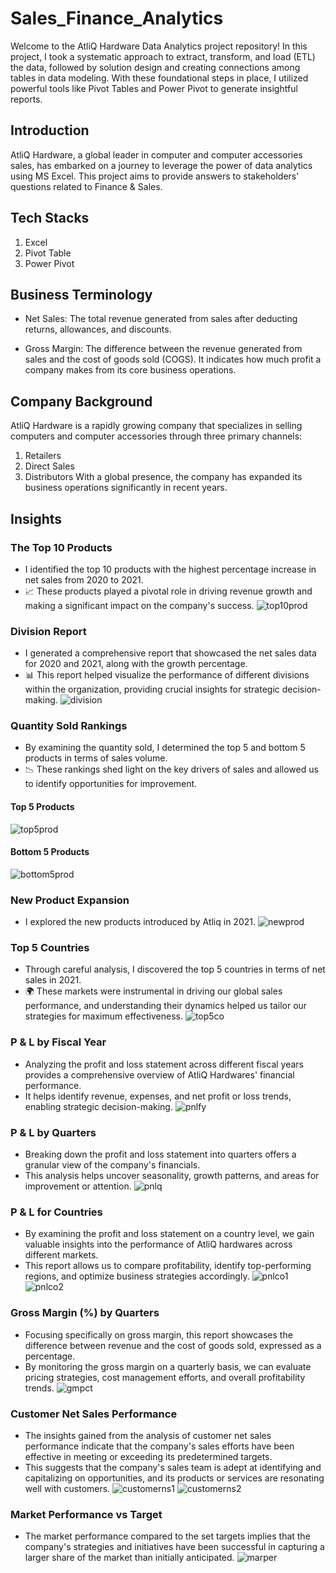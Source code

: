 # Sales_Finance_Analytics
Welcome to the AtliQ Hardware Data Analytics project repository! In this project, I took a systematic approach to extract, transform, and load (ETL) the data, followed by solution design and creating connections among tables in data modeling. With these foundational steps in place, I utilized powerful tools like Pivot Tables and Power Pivot to generate insightful reports.
## Introduction
AtliQ Hardware, a global leader in computer and computer accessories sales, has embarked on a journey to leverage the power of data analytics using MS Excel. This project aims to provide answers to stakeholders' questions related to Finance & Sales.
## Tech Stacks
1. Excel
2. Pivot Table
3. Power Pivot
## Business Terminology
* Net Sales: The total revenue generated from sales after deducting returns, allowances, and discounts.

* Gross Margin: The difference between the revenue generated from sales and the cost of goods sold (COGS). It indicates how much profit a company makes from its core business operations.
## Company Background
AtliQ Hardware is a rapidly growing company that specializes in selling computers and computer accessories through three primary channels:

1. Retailers
2. Direct Sales
3. Distributors
With a global presence, the company has expanded its business operations significantly in recent years.
## Insights
### The Top 10 Products
* I identified the top 10 products with the highest percentage increase in net sales from 2020 to 2021.
* 📈 These products played a pivotal role in driving revenue growth and making a significant impact on the company's success.
![top10prod](https://github.com/anushkasingh2306/Sales_Finance_Analytics/assets/123302995/f362f98c-1ff3-4ed3-8570-e8f510706949)

### Division Report
* I generated a comprehensive report that showcased the net sales data for 2020 and 2021, along with the growth percentage.
* 📊 This report helped visualize the performance of different divisions within the organization, providing crucial insights for strategic decision-making.
![division](https://github.com/anushkasingh2306/Sales_Finance_Analytics/assets/123302995/ab11b9d7-c649-43ad-9c8f-293576db1b3a)

  
### Quantity Sold Rankings
* By examining the quantity sold, I determined the top 5 and bottom 5 products in terms of sales volume.
* 📉 These rankings shed light on the key drivers of sales and allowed us to identify opportunities for improvement.
  
#### Top 5 Products
![top5prod](https://github.com/anushkasingh2306/Sales_Finance_Analytics/assets/123302995/95e085eb-2766-4fb6-8562-1ed2539b7335)

#### Bottom 5 Products
![bottom5prod](https://github.com/anushkasingh2306/Sales_Finance_Analytics/assets/123302995/2de3f877-c637-4dc7-b901-8a67b87d0d75)

### New Product Expansion
* I explored the new products introduced by Atliq in 2021.
![newprod](https://github.com/anushkasingh2306/Sales_Finance_Analytics/assets/123302995/8c94cbad-d40b-4e0a-a3be-fb9a9455534e)
  
### Top 5 Countries
* Through careful analysis, I discovered the top 5 countries in terms of net sales in 2021.
* 🌍 These markets were instrumental in driving our global sales performance, and understanding their dynamics helped us tailor our strategies for maximum effectiveness.
![top5co](https://github.com/anushkasingh2306/Sales_Finance_Analytics/assets/123302995/f247bf9f-a884-4158-9363-4679afc3decc)
  
### P & L by Fiscal Year
* Analyzing the profit and loss statement across different fiscal years provides a comprehensive overview of AtliQ Hardwares' financial performance.
* It helps identify revenue, expenses, and net profit or loss trends, enabling strategic decision-making.
![pnlfy](https://github.com/anushkasingh2306/Sales_Finance_Analytics/assets/123302995/6ae27d9e-90f4-49a0-9005-4700a8f3d2e8)
  
### P & L by Quarters
* Breaking down the profit and loss statement into quarters offers a granular view of the company's financials.
* This analysis helps uncover seasonality, growth patterns, and areas for improvement or attention.
![pnlq](https://github.com/anushkasingh2306/Sales_Finance_Analytics/assets/123302995/f4ceddac-ac58-462f-b865-2878c366fe35)
  
### P & L for Countries
* By examining the profit and loss statement on a country level, we gain valuable insights into the performance of AtliQ hardwares across different markets.
* This report allows us to compare profitability, identify top-performing regions, and optimize business strategies accordingly.
![pnlco1](https://github.com/anushkasingh2306/Sales_Finance_Analytics/assets/123302995/08bdf736-718f-4ea2-a2f6-c9f7fe06f900)
![pnlco2](https://github.com/anushkasingh2306/Sales_Finance_Analytics/assets/123302995/4a87a66f-6891-4ac7-a2a1-3e7e59081f06)
  
### Gross Margin (%) by Quarters
* Focusing specifically on gross margin, this report showcases the difference between revenue and the cost of goods sold, expressed as a percentage.
* By monitoring the gross margin on a quarterly basis, we can evaluate pricing strategies, cost management efforts, and overall profitability trends.
![gmpct](https://github.com/anushkasingh2306/Sales_Finance_Analytics/assets/123302995/7bf99600-da2f-484a-942a-c2b8bf3e4b73)
  
### Customer Net Sales Performance
* The insights gained from the analysis of customer net sales performance indicate that the company's sales efforts have been effective in meeting or exceeding its predetermined targets.
* This suggests that the company's sales team is adept at identifying and capitalizing on opportunities, and its products or services are resonating well with customers.
![customerns1](https://github.com/anushkasingh2306/Sales_Finance_Analytics/assets/123302995/f10f1b9b-c736-442f-85a9-b54648d32cd9)
![customerns2](https://github.com/anushkasingh2306/Sales_Finance_Analytics/assets/123302995/4827416c-01e4-4bb6-94ed-1488b4fd36a9)
  
### Market Performance vs Target
* The market performance compared to the set targets implies that the company's strategies and initiatives have been successful in capturing a larger share of the market than initially anticipated.
  ![marper](https://github.com/anushkasingh2306/Sales_Finance_Analytics/assets/123302995/132f3f43-e778-4b6b-8448-c76518be9047)


